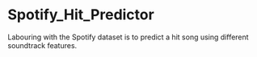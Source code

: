 # Spotify_Hit_Predictor
Labouring with the Spotify dataset is to predict a hit song using different soundtrack features.
